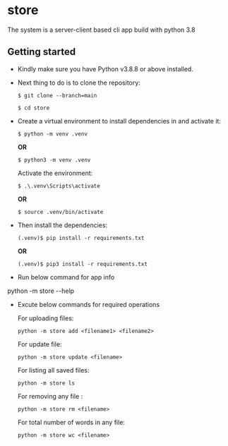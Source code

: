 # store 

The system is a server-client based cli app build with python 3.8

## Getting started

* Kindly make sure you have Python v3.8.8 or above installed.

* Next thing to do is to clone the repository:

    ```
    $ git clone --branch=main 
    ```
    ```
    $ cd store 
    ```
* Create a virtual environment to install dependencies in and activate it:

    ```
    $ python -m venv .venv
    ```
    **OR**
    ```
    $ python3 -m venv .venv
    ```
    Activate the environment:
    ```
    $ .\.venv\Scripts\activate
    ```
    **OR**
    ```
    $ source .venv/bin/activate
    ```

* Then install the dependencies:
    ```
    (.venv)$ pip install -r requirements.txt
    ```
    **OR**
    ```
    (.venv)$ pip3 install -r requirements.txt
    ```

* Run below command for app info 

python -m store --help

* Excute below commands for required operations 

   For uploading files:
    ```
    python -m store add <filename1> <filename2>
    ```
   For update file:
    ```
    python -m store update <filename>
    ```
   For listing all saved files:
    ```
    python -m store ls
    ```

   For removing any file :
    ```
    python -m store rm <filename>
    ```
   For total number of words in any file:
    ```
    python -m store wc <filename>
    ```

